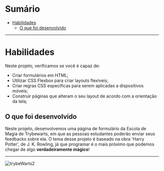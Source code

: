 # Sumário

* [Habilidades](#habilidades)
  - [O que foi desenvolvido](#o-que-foi-desenvolvido)
  
---

# Habilidades

Neste projeto, verificamos se você é capaz de:

* Criar formulários em HTML;
* Utilizar CSS Flexbox para criar layouts flexíveis;
* Criar regras CSS específicas para serem aplicadas a dispositivos móveis;
* Construir páginas que alteram o seu layout de acordo com a orientação da tela;

## O que foi desenvolvido

Neste projeto, desenvolvemos uma página de formulário da Escola de Magia de Trybewarts, em que as pessoas estudantes poderão enviar seus feedbacks sobre ela. O tema desse projeto é baseado na obra 'Harry Potter', de J. K. Rowling, já que programar é o mais próximo que podemos chegar de algo **verdadeiramente mágico**! 

---

![trybeWarts2](https://user-images.githubusercontent.com/67379527/139701070-59bd7df0-c6dd-479d-9290-b3d386b09557.gif)

